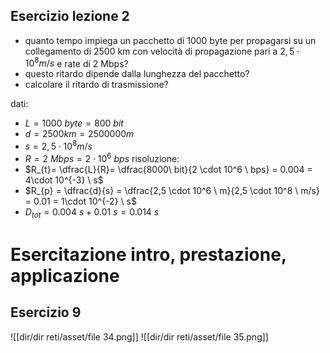 ## Esercizio lezione 2
- quanto tempo impiega un pacchetto di 1000 byte per propagarsi su un collegamento di 2500 km con velocità di propagazione pari a $2,5\cdot 10^8 m/s$ e rate di 2 Mbps?
- questo ritardo dipende dalla lunghezza del pacchetto?
- calcolare il ritardo di trasmissione?

dati:
- $L = 1000 \ byte = 800 \ bit$
- $d=2500km = 2500000m$
- $s = 2,5 \cdot 10^8 m/s$
- $R = 2\ Mbps = 2\cdot 10 ^6\ bps$
risoluzione:
- $R_{t}= \dfrac{L}{R}= \dfrac{8000\ bit}{2 \cdot 10^6 \ bps} = 0.004 = 4\cdot 10^{-3} \ s$
- $R_{p} = \dfrac{d}{s} = \dfrac{2,5 \cdot 10^6 \ m}{2,5 \cdot 10^8 \ m/s} = 0.01 = 1\cdot 10^{-2} \ s$
- $D_{tot} = 0.004 \ s+0.01 \ s = 0.014 \ s$
# Esercitazione intro, prestazione, applicazione
## Esercizio 9
![[dir/dir reti/asset/file 34.png]]
![[dir/dir reti/asset/file 35.png]]